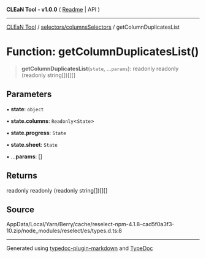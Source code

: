 **CLEaN Tool - v1.0.0** ( [Readme](../../../README.md) \| API )

***

[CLEaN Tool](../../../modules.md) / [selectors/columnsSelectors](../README.md) / getColumnDuplicatesList

# Function: getColumnDuplicatesList()

> **getColumnDuplicatesList**(`state`, ...`params`): readonly readonly (readonly string[])[][]

## Parameters

▪ **state**: `object`

▪ **state.columns**: `Readonly`\<`State`\>

▪ **state.progress**: `State`

▪ **state.sheet**: `State`

▪ ...**params**: []

## Returns

readonly readonly (readonly string[])[][]

## Source

AppData/Local/Yarn/Berry/cache/reselect-npm-4.1.8-cad5f0a3f3-10.zip/node\_modules/reselect/es/types.d.ts:8

***

Generated using [typedoc-plugin-markdown](https://www.npmjs.com/package/typedoc-plugin-markdown) and [TypeDoc](https://typedoc.org/)
